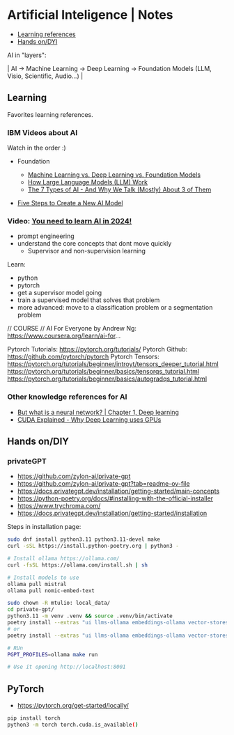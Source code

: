 # Artificial Inteligence | Notes

- [Learning references](#learning)
- [Hands on/DYI](#hands-on--diy)

AI in "layers":

| AI -> Machine Learning -> Deep Learning -> Foundation Models (LLM, Visio, Scientific, Audio...) |

## Learning

Favorites learning references.

### IBM Videos about AI

Watch in the order :)

- Foundation
  - [Machine Learning vs. Deep Learning vs. Foundation Models](https://www.youtube.com/watch?v=Beh13Cd_QbY)
  - [How Large Language Models (LLM) Work](https://www.youtube.com/watch?v=5sLYAQS9sWQ)
  - [The 7 Types of AI - And Why We Talk (Mostly) About 3 of Them](https://www.youtube.com/watch?v=XFZ-rQ8eeR8)

- [Five Steps to Create a New AI Model](https://www.youtube.com/watch?v=jcgaNrC4ElU)

### Video: [You need to learn AI in 2024!][ytb-01]

[ytb-01]: https://www.youtube.com/watch?v=x1TqLcz_ug0

- prompt engineering
- understand the core concepts that dont move quickly
  - Supervisor and non-supervision learning
 
Learn:
- python
- pytorch
- get a supervisor model going
- train a supervised model that solves that problem
- more advanced: move to a classification problem or a segmentation problem

// COURSE //
AI For Everyone by Andrew Ng: https://www.coursera.org/learn/ai-for...

Pytorch Tutorials: https://pytorch.org/tutorials/
Pytorch Github: https://github.com/pytorch/pytorch
Pytorch Tensors: https://pytorch.org/tutorials/beginner/introyt/tensors_deeper_tutorial.html
https://pytorch.org/tutorials/beginner/basics/tensorqs_tutorial.html
https://pytorch.org/tutorials/beginner/basics/autogradqs_tutorial.html

### Other knowledge references for AI

- [But what is a neural network? | Chapter 1, Deep learning](https://www.youtube.com/watch?v=aircAruvnKk)
- [CUDA Explained - Why Deep Learning uses GPUs](https://www.youtube.com/watch?v=6stDhEA0wFQ)

## Hands on/DIY

### privateGPT

- https://github.com/zylon-ai/private-gpt
- https://github.com/zylon-ai/private-gpt?tab=readme-ov-file
- https://docs.privategpt.dev/installation/getting-started/main-concepts
- https://python-poetry.org/docs/#installing-with-the-official-installer
- https://www.trychroma.com/
- https://docs.privategpt.dev/installation/getting-started/installation


Steps in installation page:
```sh
sudo dnf install python3.11 python3.11-devel make
curl -sSL https://install.python-poetry.org | python3 -

# Install ollama https://ollama.com/
curl -fsSL https://ollama.com/install.sh | sh

# Install models to use
ollama pull mistral
ollama pull nomic-embed-text

sudo chown -R mtulio: local_data/
cd private-gpt/
python3.11 -m venv .venv && source .venv/bin/activate
poetry install --extras "ui llms-ollama embeddings-ollama vector-stores-qdrant"
# or
poetry install --extras "ui llms-ollama embeddings-ollama vector-stores-chroma"

# RUn
PGPT_PROFILES=ollama make run

# Use it opening http://localhost:8001
```

## PyTorch

- https://pytorch.org/get-started/locally/

```sh
pip install torch
python3 -m torch torch.cuda.is_available()
```


